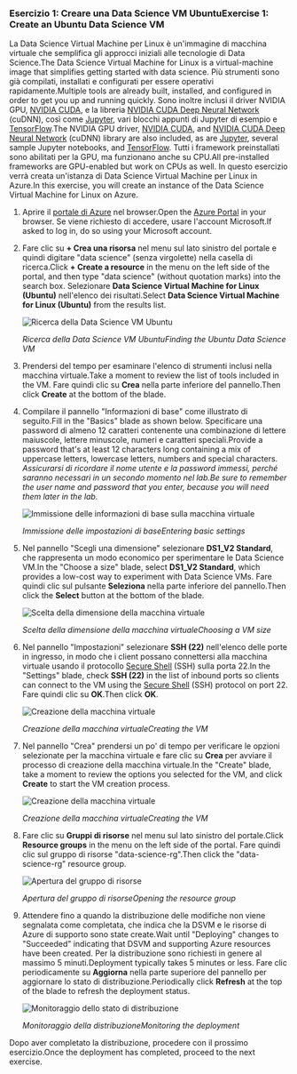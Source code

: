 ### <a name="exercise-1-create-an-ubuntu-data-science-vm"></a><span data-ttu-id="7d5e5-101">Esercizio 1: Creare una Data Science VM Ubuntu</span><span class="sxs-lookup"><span data-stu-id="7d5e5-101">Exercise 1: Create an Ubuntu Data Science VM</span></span>

<span data-ttu-id="7d5e5-102">La Data Science Virtual Machine per Linux è un'immagine di macchina virtuale che semplifica gli approcci iniziali alle tecnologie di Data Science.</span><span class="sxs-lookup"><span data-stu-id="7d5e5-102">The Data Science Virtual Machine for Linux is a virtual-machine image that simplifies getting started with data science.</span></span> <span data-ttu-id="7d5e5-103">Più strumenti sono già compilati, installati e configurati per essere operativi rapidamente.</span><span class="sxs-lookup"><span data-stu-id="7d5e5-103">Multiple tools are already built, installed, and configured in order to get you up and running quickly.</span></span> <span data-ttu-id="7d5e5-104">Sono inoltre inclusi il driver NVIDIA GPU, [NVIDIA CUDA](https://developer.nvidia.com/cuda-downloads), e la libreria [NVIDIA CUDA Deep Neural Network](https://developer.nvidia.com/cudnn) (cuDNN), così come [Jupyter](http://jupyter.org/), vari blocchi appunti di Jupyter di esempio e [TensorFlow](https://www.tensorflow.org/).</span><span class="sxs-lookup"><span data-stu-id="7d5e5-104">The NVIDIA GPU driver, [NVIDIA CUDA](https://developer.nvidia.com/cuda-downloads), and [NVIDIA CUDA Deep Neural Network](https://developer.nvidia.com/cudnn) (cuDNN) library are also included, as are [Jupyter](http://jupyter.org/), several sample Jupyter notebooks, and [TensorFlow](https://www.tensorflow.org/).</span></span> <span data-ttu-id="7d5e5-105">Tutti i framework preinstallati sono abilitati per la GPU, ma funzionano anche su CPU.</span><span class="sxs-lookup"><span data-stu-id="7d5e5-105">All pre-installed frameworks are GPU-enabled but work on CPUs as well.</span></span> <span data-ttu-id="7d5e5-106">In questo esercizio verrà creata un'istanza di Data Science Virtual Machine per Linux in Azure.</span><span class="sxs-lookup"><span data-stu-id="7d5e5-106">In this exercise, you will create an instance of the Data Science Virtual Machine for Linux on Azure.</span></span>

1. <span data-ttu-id="7d5e5-107">Aprire il [portale di Azure](https://portal.azure.com) nel browser.</span><span class="sxs-lookup"><span data-stu-id="7d5e5-107">Open the [Azure Portal](https://portal.azure.com) in your browser.</span></span> <span data-ttu-id="7d5e5-108">Se viene richiesto di accedere, usare l'account Microsoft.</span><span class="sxs-lookup"><span data-stu-id="7d5e5-108">If asked to log in, do so using your Microsoft account.</span></span>

1. <span data-ttu-id="7d5e5-109">Fare clic su **+ Crea una risorsa** nel menu sul lato sinistro del portale e quindi digitare "data science" (senza virgolette) nella casella di ricerca.</span><span class="sxs-lookup"><span data-stu-id="7d5e5-109">Click **+ Create a resource** in the menu on the left side of the portal, and then type "data science" (without quotation marks) into the search box.</span></span> <span data-ttu-id="7d5e5-110">Selezionare **Data Science Virtual Machine for Linux (Ubuntu)** nell'elenco dei risultati.</span><span class="sxs-lookup"><span data-stu-id="7d5e5-110">Select **Data Science Virtual Machine for Linux (Ubuntu)** from the results list.</span></span>

    ![Ricerca della Data Science VM Ubuntu](../images/new-data-science-vm.png)

    <span data-ttu-id="7d5e5-112">_Ricerca della Data Science VM Ubuntu_</span><span class="sxs-lookup"><span data-stu-id="7d5e5-112">_Finding the Ubuntu Data Science VM_</span></span>

1. <span data-ttu-id="7d5e5-113">Prendersi del tempo per esaminare l'elenco di strumenti inclusi nella macchina virtuale.</span><span class="sxs-lookup"><span data-stu-id="7d5e5-113">Take a moment to review the list of tools included in the VM.</span></span> <span data-ttu-id="7d5e5-114">Fare quindi clic su **Crea** nella parte inferiore del pannello.</span><span class="sxs-lookup"><span data-stu-id="7d5e5-114">Then click **Create** at the bottom of the blade.</span></span>

1. <span data-ttu-id="7d5e5-115">Compilare il pannello "Informazioni di base" come illustrato di seguito.</span><span class="sxs-lookup"><span data-stu-id="7d5e5-115">Fill in the "Basics" blade as shown below.</span></span> <span data-ttu-id="7d5e5-116">Specificare una password di almeno 12 caratteri contenente una combinazione di lettere maiuscole, lettere minuscole, numeri e caratteri speciali.</span><span class="sxs-lookup"><span data-stu-id="7d5e5-116">Provide a password that's at least 12 characters long containing a mix of uppercase letters, lowercase letters, numbers and special characters.</span></span> <span data-ttu-id="7d5e5-117">*Assicurarsi di ricordare il nome utente e la password immessi, perché saranno necessari in un secondo momento nel lab.*</span><span class="sxs-lookup"><span data-stu-id="7d5e5-117">*Be sure to remember the user name and password that you enter, because you will need them later in the lab.*</span></span>

    ![Immissione delle informazioni di base sulla macchina virtuale](../images/create-data-science-vm-1.png)

    <span data-ttu-id="7d5e5-119">_Immissione delle impostazioni di base_</span><span class="sxs-lookup"><span data-stu-id="7d5e5-119">_Entering basic settings_</span></span>

1. <span data-ttu-id="7d5e5-120">Nel pannello "Scegli una dimensione" selezionare **DS1_V2 Standard**, che rappresenta un modo economico per sperimentare le Data Science VM.</span><span class="sxs-lookup"><span data-stu-id="7d5e5-120">In the "Choose a size" blade, select **DS1_V2 Standard**, which provides a low-cost way to experiment with Data Science VMs.</span></span> <span data-ttu-id="7d5e5-121">Fare quindi clic sul pulsante **Seleziona** nella parte inferiore del pannello.</span><span class="sxs-lookup"><span data-stu-id="7d5e5-121">Then click the **Select** button at the bottom of the blade.</span></span>

    ![Scelta della dimensione della macchina virtuale](../images/create-data-science-vm-2.png)

    <span data-ttu-id="7d5e5-123">_Scelta della dimensione della macchina virtuale_</span><span class="sxs-lookup"><span data-stu-id="7d5e5-123">_Choosing a VM size_</span></span>

1. <span data-ttu-id="7d5e5-124">Nel pannello "Impostazioni" selezionare **SSH (22)** nell'elenco delle porte in ingresso, in modo che i client possano connettersi alla macchina virtuale usando il protocollo [Secure Shell](https://en.wikipedia.org/wiki/Secure_Shell) (SSH) sulla porta 22.</span><span class="sxs-lookup"><span data-stu-id="7d5e5-124">In the "Settings" blade, check **SSH (22)** in the list of inbound ports so clients can connect to the VM using the [Secure Shell](https://en.wikipedia.org/wiki/Secure_Shell) (SSH) protocol on port 22.</span></span> <span data-ttu-id="7d5e5-125">Fare quindi clic su **OK**.</span><span class="sxs-lookup"><span data-stu-id="7d5e5-125">Then click **OK**.</span></span>

    ![Creazione della macchina virtuale](../images/create-data-science-vm-3.png)

    <span data-ttu-id="7d5e5-127">_Creazione della macchina virtuale_</span><span class="sxs-lookup"><span data-stu-id="7d5e5-127">_Creating the VM_</span></span>

1. <span data-ttu-id="7d5e5-128">Nel pannello "Crea" prendersi un po' di tempo per verificare le opzioni selezionate per la macchina virtuale e fare clic su **Crea** per avviare il processo di creazione della macchina virtuale.</span><span class="sxs-lookup"><span data-stu-id="7d5e5-128">In the "Create" blade, take a moment to review the options you selected for the VM, and click **Create** to start the VM creation process.</span></span>

    ![Creazione della macchina virtuale](../images/create-data-science-vm-4.png)

    <span data-ttu-id="7d5e5-130">_Creazione della macchina virtuale_</span><span class="sxs-lookup"><span data-stu-id="7d5e5-130">_Creating the VM_</span></span>

1. <span data-ttu-id="7d5e5-131">Fare clic su **Gruppi di risorse** nel menu sul lato sinistro del portale.</span><span class="sxs-lookup"><span data-stu-id="7d5e5-131">Click **Resource groups** in the menu on the left side of the portal.</span></span> <span data-ttu-id="7d5e5-132">Fare quindi clic sul gruppo di risorse "data-science-rg".</span><span class="sxs-lookup"><span data-stu-id="7d5e5-132">Then click the "data-science-rg" resource group.</span></span>

    ![Apertura del gruppo di risorse](../images/open-resource-group.png)

    <span data-ttu-id="7d5e5-134">_Apertura del gruppo di risorse_</span><span class="sxs-lookup"><span data-stu-id="7d5e5-134">_Opening the resource group_</span></span>

1. <span data-ttu-id="7d5e5-135">Attendere fino a quando la distribuzione delle modifiche non viene segnalata come completata, che indica che la DSVM e le risorse di Azure di supporto sono state create.</span><span class="sxs-lookup"><span data-stu-id="7d5e5-135">Wait until "Deploying" changes to "Succeeded" indicating that DSVM and supporting Azure resources have been created.</span></span> <span data-ttu-id="7d5e5-136">Per la distribuzione sono richiesti in genere al massimo 5 minuti.</span><span class="sxs-lookup"><span data-stu-id="7d5e5-136">Deployment typically takes 5 minutes or less.</span></span> <span data-ttu-id="7d5e5-137">Fare clic periodicamente su **Aggiorna** nella parte superiore del pannello per aggiornare lo stato di distribuzione.</span><span class="sxs-lookup"><span data-stu-id="7d5e5-137">Periodically click **Refresh** at the top of the blade to refresh the deployment status.</span></span>

    ![Monitoraggio dello stato di distribuzione](../images/deployment-succeeded.png)

    <span data-ttu-id="7d5e5-139">_Monitoraggio della distribuzione_</span><span class="sxs-lookup"><span data-stu-id="7d5e5-139">_Monitoring the deployment_</span></span>

<span data-ttu-id="7d5e5-140">Dopo aver completato la distribuzione, procedere con il prossimo esercizio.</span><span class="sxs-lookup"><span data-stu-id="7d5e5-140">Once the deployment has completed, proceed to the next exercise.</span></span>